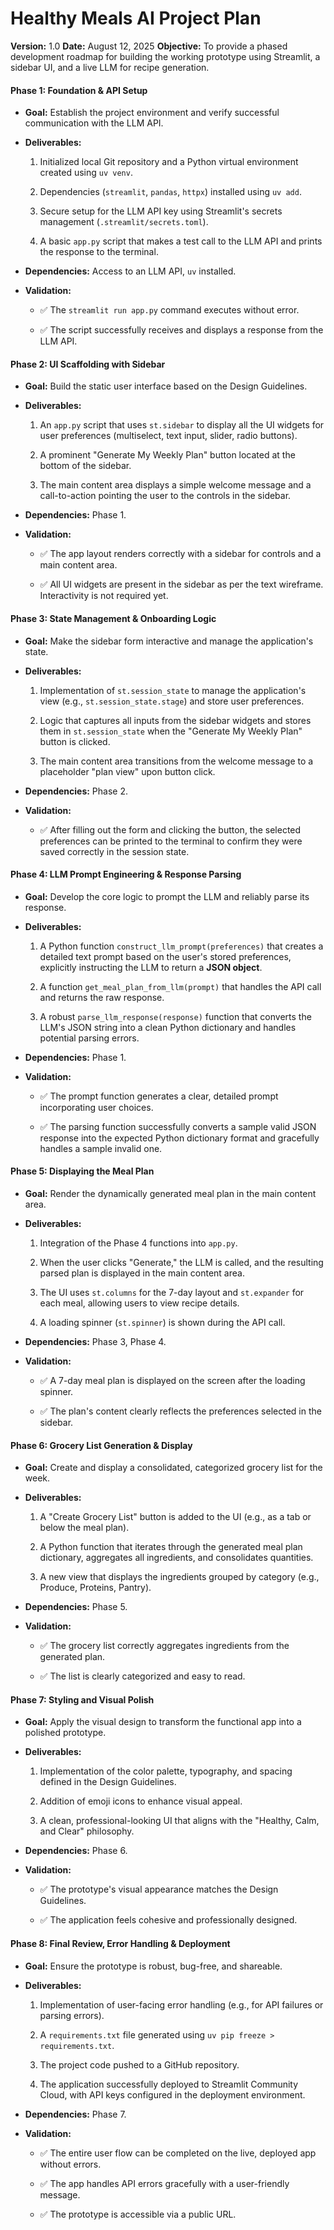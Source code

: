 # Healthy Meals AI Project Plan

**Version:** 1.0 **Date:** August 12, 2025 **Objective:** To provide a phased development roadmap for building the working prototype using Streamlit, a sidebar UI, and a live LLM for recipe generation.

#### **Phase 1: Foundation & API Setup**

- **Goal:** Establish the project environment and verify successful communication with the LLM API.
    
- **Deliverables:**
    
    1. Initialized local Git repository and a Python virtual environment created using `uv venv`.
        
    2. Dependencies (`streamlit`, `pandas`, `httpx`) installed using `uv add`.
        
    3. Secure setup for the LLM API key using Streamlit's secrets management (`.streamlit/secrets.toml`).
        
    4. A basic `app.py` script that makes a test call to the LLM API and prints the response to the terminal.
        
- **Dependencies:** Access to an LLM API, `uv` installed.
    
- **Validation:**
    
    - ✅ The `streamlit run app.py` command executes without error.
        
    - ✅ The script successfully receives and displays a response from the LLM API.
        

#### **Phase 2: UI Scaffolding with Sidebar**

- **Goal:** Build the static user interface based on the Design Guidelines.
    
- **Deliverables:**
    
    1. An `app.py` script that uses `st.sidebar` to display all the UI widgets for user preferences (multiselect, text input, slider, radio buttons).
        
    2. A prominent "Generate My Weekly Plan" button located at the bottom of the sidebar.
        
    3. The main content area displays a simple welcome message and a call-to-action pointing the user to the controls in the sidebar.
        
- **Dependencies:** Phase 1.
    
- **Validation:**
    
    - ✅ The app layout renders correctly with a sidebar for controls and a main content area.
        
    - ✅ All UI widgets are present in the sidebar as per the text wireframe. Interactivity is not required yet.
        

#### **Phase 3: State Management & Onboarding Logic**

- **Goal:** Make the sidebar form interactive and manage the application's state.
    
- **Deliverables:**
    
    1. Implementation of `st.session_state` to manage the application's view (e.g., `st.session_state.stage`) and store user preferences.
        
    2. Logic that captures all inputs from the sidebar widgets and stores them in `st.session_state` when the "Generate My Weekly Plan" button is clicked.
        
    3. The main content area transitions from the welcome message to a placeholder "plan view" upon button click.
        
- **Dependencies:** Phase 2.
    
- **Validation:**
    
    - ✅ After filling out the form and clicking the button, the selected preferences can be printed to the terminal to confirm they were saved correctly in the session state.
        

#### **Phase 4: LLM Prompt Engineering & Response Parsing**

- **Goal:** Develop the core logic to prompt the LLM and reliably parse its response.
    
- **Deliverables:**
    
    1. A Python function `construct_llm_prompt(preferences)` that creates a detailed text prompt based on the user's stored preferences, explicitly instructing the LLM to return a **JSON object**.
        
    2. A function `get_meal_plan_from_llm(prompt)` that handles the API call and returns the raw response.
        
    3. A robust `parse_llm_response(response)` function that converts the LLM's JSON string into a clean Python dictionary and handles potential parsing errors.
        
- **Dependencies:** Phase 1.
    
- **Validation:**
    
    - ✅ The prompt function generates a clear, detailed prompt incorporating user choices.
        
    - ✅ The parsing function successfully converts a sample valid JSON response into the expected Python dictionary format and gracefully handles a sample invalid one.
        

#### **Phase 5: Displaying the Meal Plan**

- **Goal:** Render the dynamically generated meal plan in the main content area.
    
- **Deliverables:**
    
    1. Integration of the Phase 4 functions into `app.py`.
        
    2. When the user clicks "Generate," the LLM is called, and the resulting parsed plan is displayed in the main content area.
        
    3. The UI uses `st.columns` for the 7-day layout and `st.expander` for each meal, allowing users to view recipe details.
        
    4. A loading spinner (`st.spinner`) is shown during the API call.
        
- **Dependencies:** Phase 3, Phase 4.
    
- **Validation:**
    
    - ✅ A 7-day meal plan is displayed on the screen after the loading spinner.
        
    - ✅ The plan's content clearly reflects the preferences selected in the sidebar.
        

#### **Phase 6: Grocery List Generation & Display**

- **Goal:** Create and display a consolidated, categorized grocery list for the week.
    
- **Deliverables:**
    
    1. A "Create Grocery List" button is added to the UI (e.g., as a tab or below the meal plan).
        
    2. A Python function that iterates through the generated meal plan dictionary, aggregates all ingredients, and consolidates quantities.
        
    3. A new view that displays the ingredients grouped by category (e.g., Produce, Proteins, Pantry).
        
- **Dependencies:** Phase 5.
    
- **Validation:**
    
    - ✅ The grocery list correctly aggregates ingredients from the generated plan.
        
    - ✅ The list is clearly categorized and easy to read.
        

#### **Phase 7: Styling and Visual Polish**

- **Goal:** Apply the visual design to transform the functional app into a polished prototype.
    
- **Deliverables:**
    
    1. Implementation of the color palette, typography, and spacing defined in the Design Guidelines.
        
    2. Addition of emoji icons to enhance visual appeal.
        
    3. A clean, professional-looking UI that aligns with the "Healthy, Calm, and Clear" philosophy.
        
- **Dependencies:** Phase 6.
    
- **Validation:**
    
    - ✅ The prototype's visual appearance matches the Design Guidelines.
        
    - ✅ The application feels cohesive and professionally designed.
        

#### **Phase 8: Final Review, Error Handling & Deployment**

- **Goal:** Ensure the prototype is robust, bug-free, and shareable.
    
- **Deliverables:**
    
    1. Implementation of user-facing error handling (e.g., for API failures or parsing errors).
        
    2. A `requirements.txt` file generated using `uv pip freeze > requirements.txt`.
        
    3. The project code pushed to a GitHub repository.
        
    4. The application successfully deployed to Streamlit Community Cloud, with API keys configured in the deployment environment.
        
- **Dependencies:** Phase 7.
    
- **Validation:**
    
    - ✅ The entire user flow can be completed on the live, deployed app without errors.
        
    - ✅ The app handles API errors gracefully with a user-friendly message.
        
    - ✅ The prototype is accessible via a public URL.
